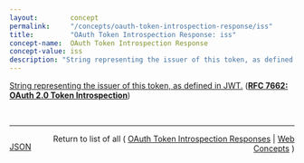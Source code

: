 ```yaml
---
layout:        concept
permalink:     "/concepts/oauth-token-introspection-response/iss"
title:         "OAuth Token Introspection Response: iss"
concept-name:  OAuth Token Introspection Response
concept-value: iss
description: "String representing the issuer of this token, as defined in JWT."
---
```


[String representing the issuer of this token, as defined in JWT.](https://datatracker.ietf.org/doc/html/rfc7662#section-2.2 "Read documentation for OAuth Token Introspection Response &#34;iss&#34;") (**[RFC 7662: OAuth 2.0 Token Introspection](/specs/IETF/RFC/7662 "This specification defines a method for a protected resource to query an OAuth 2.0 authorization server to determine the active state of an OAuth 2.0 token and to determine meta-information about this token. OAuth 2.0 deployments can use this method to convey information about the authorization context of the token from the authorization server to the protected resource.")**)

<br/>
<hr/>

<p style="float : left"><a href="./iss.json" title="JSON representing this particular Web Concept value">JSON</a></p>
<p style="text-align: right">Return to list of all ( <a href="../oauth-token-introspection-response/">OAuth Token Introspection Responses</a> | <a href="../">Web Concepts</a> )</p>
